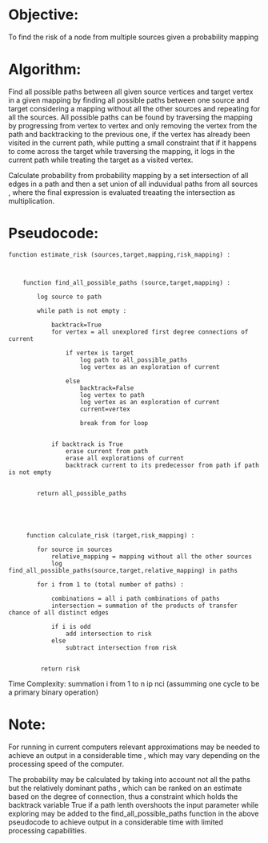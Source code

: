 


# Objective:

To find the risk of a node from multiple sources given a probability mapping
 



# Algorithm:


Find all possible paths between all given source vertices and target vertex in a given mapping by finding all possible paths between one source and target considering a mapping without all the other sources and repeating for all the sources. All possible paths can be found by traversing the mapping by progressing from vertex to vertex and only removing the vertex from the path and backtracking to the previous one, if the vertex has already been visited in the current path, while putting a small constraint that if it happens to come across the target while traversing the mapping, it logs in the current path while treating the target as a visited vertex.

Calculate probability from probability mapping by a set intersection of all edges in a path and then a set union of all induvidual paths from all sources , where the final expression is evaluated treaating the intersection as multiplication.



# Pseudocode:

    function estimate_risk (sources,target,mapping,risk_mapping) :
        
        
        
        function find_all_possible_paths (source,target,mapping) :
            
            log source to path
            
            while path is not empty :

                backtrack=True
                for vertex = all unexplored first degree connections of current
                    
                    if vertex is target
                        log path to all_possible_paths
                        log vertex as an exploration of current
                        
                    else
                        backtrack=False
                        log vertex to path
                        log vertex as an exploration of current
                        current=vertex
                        
                        break from for loop
                        
                        
                if backtrack is True
                    erase current from path
                    erase all explorations of current
                    backtrack current to its predecessor from path if path is not empty
                    

            return all_possible_paths



         
         
         function calculate_risk (target,risk_mapping) :
            
            for source in sources
                relative_mapping = mapping without all the other sources
                log find_all_possible_paths(source,target,relative_mapping) in paths

            for i from 1 to (total number of paths) :

                combinations = all i path combinations of paths
                intersection = summation of the products of transfer chance of all distinct edges

                if i is odd
                    add intersection to risk
                else
                    subtract intersection from risk


             return risk


Time Complexity: summation i from 1 to n ip nci (assumming one cycle to be a primary binary operation)

# Note: 

For running in current computers relevant approximations may be needed to achieve an output in a considerable time , which may vary depending on the processing speed of the computer.

The probability may be calculated by taking into account not all the paths but the relatively dominant paths ,  which can be ranked on an estimate based on the degree of connection, thus a constraint which holds the backtrack variable True if a path lenth overshoots the input parameter while exploring may be added to the 
find_all_possible_paths function in the above pseudocode to achieve output in a considerable time with limited processing capabilities.






